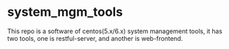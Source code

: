 system_mgm_tools
================

This repo is a software of centos(5.x/6.x) system management tools, it has two tools, one is restful-server, and another is web-frontend.
